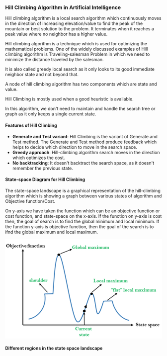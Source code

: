 ### Hill Climbing Algorithm in Artificial Intelligence 

Hill climbing algorithm is a local search algorithm which continuously moves in the direction of increasing elevation/value to find the peak of the mountain or best solution to the problem. It terminates when it reaches a peak value where no neighbor has a higher value.

Hill climbing algorithm is a technique which is used for optimizing the mathematical problems. One of the widely discussed examples of Hill climbing algorithm is Traveling-salesman Problem in which we need to minimize the distance traveled by the salesman.

It is also called greedy local search as it only looks to its good immediate neighbor state and not beyond that.

A node of hill climbing algorithm has two components which are state and value.

Hill Climbing is mostly used when a good heuristic is available.

In this algorithm, we don't need to maintain and handle the search tree or graph as it only keeps a single current state.

#### Features of Hill Climbing

- **Generate and Test variant**: Hill Climbing is the variant of Generate and Test method. The Generate and Test method produce feedback which helps to decide which direction to move in the search space.
- **Greedy approach**: Hill-climbing algorithm search moves in the direction which optimizes the cost.
- **No backtracking**: It doesn't backtract the search space, as it doesn't remember the previous state.

#### State-space Diagram for Hill Climbing

The state-space landscape is a graphical representation of the hill-climbing algorithm which is showing a graph between various states of algorithm and Objective function/Cost.

On y-axis we have taken the function which can be an objective function or cost function, and state-space on the x-axis. If the function on y-axis is cost then, the goal of search is to find the global minimum and local minimum. If the function y-axis is objective function, then the goal of the search is to ifnd the global maximum and local maximum.

<img src="./hill-climbing-algorithm-in-ai.png" />

#### Different regions in the state space landscape